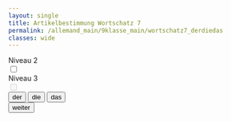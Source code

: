 ```yaml
---
layout: single
title: Artikelbestimmung Wortschatz 7
permalink: /allemand_main/9klasse_main/wortschatz7_derdiedas
classes: wide
---
```


<head>
  <meta charset="UTF-8">
  <meta name="viewport" content="width=device-width, initial-scale=1.0">
  <link rel="stylesheet" href="{{ site.baseurl }}/assets/css/style_flashcards_levels_derdiedas.css">
</head>

<div class="container">
  <div class="switch-container">
    <div>
      <div class="switch-label">Niveau 2</div>
      <label class="switch">
        <input type="checkbox" id="level-2-toggle">
        <span class="slider round"></span>
      </label>
    </div>
    <div>
      <div class="switch-label">Niveau 3</div>
      <label class="switch">
        <input type="checkbox" id="level-3-toggle" disabled>
        <span class="slider round"></span>
      </label>
    </div>
  </div>
  <div class="flashcard-container">
    <div class="flashcard">
      <div class="front" id="front-side"></div>
    </div>
    <div class="button-container">
      <button class="artikel-button" id="button-der" onclick="checkAnswer('der')">der</button>
      <button class="artikel-button" id="button-die" onclick="checkAnswer('die')">die</button>
      <button class="artikel-button" id="button-das" onclick="checkAnswer('das')">das</button>
    </div>
  </div>
  <button onclick="nextMember()">weiter</button>
</div>

<script>
const flashcardData = {{ site.data.wortschatz_9_7 | jsonify }};
const varBack = 'de';
const varArtikel = 'artikel_de';

let currentMemberIndex = Math.floor(Math.random() * flashcardData.length);
let selectedLevels = [1]; 

function initializeFlashcard() {
  updateFlashcard();
}

function updateFlashcard() {
  const filteredData = flashcardData.filter(item => selectedLevels.includes(item.level) && item.wortart === 'noun');
  const randomIndex = Math.floor(Math.random() * filteredData.length);
  const member = filteredData[randomIndex];
  document.getElementById('front-side').innerText = member[varBack];
  currentMemberIndex = randomIndex;

  resetButtons();
}

function resetButtons() {
  document.querySelectorAll('.artikel-button').forEach(button => {
    button.style.backgroundColor = '#007BFF';
    button.style.transform = 'scale(1)';
    button.style.opacity = '1';
    button.disabled = false;
  });
}

function checkAnswer(selectedArtikel) {
  const filteredData = flashcardData.filter(item => selectedLevels.includes(item.level) && item.wortart === 'noun');
  const member = filteredData[currentMemberIndex];
  const correctArtikel = member[varArtikel];

  document.querySelectorAll('.artikel-button').forEach(button => {
    button.disabled = true;
    if (button.innerText === selectedArtikel) {
      if (selectedArtikel === correctArtikel) {
        button.style.backgroundColor = 'green';
        button.style.transform = 'scale(1.1)';
      } else {
        button.style.backgroundColor = 'red';
        button.style.opacity = '0.6';
      }
    } else {
      button.style.opacity = '0.6';
      if (button.innerText === correctArtikel) {
        button.style.backgroundColor = 'green';
        button.style.transform = 'scale(1.1)';
      }
    }
  });
}

function getRandomMember() {
  const filteredData = flashcardData.filter(item => selectedLevels.includes(item.level) && item.wortart === 'noun');
  let randomIndex;
  do {
    randomIndex = Math.floor(Math.random() * filteredData.length);
  } while (randomIndex === currentMemberIndex);
  return randomIndex;
}

function nextMember() {
  currentMemberIndex = getRandomMember();
  updateFlashcard();
}

const level2Toggle = document.getElementById('level-2-toggle');
const level3Toggle = document.getElementById('level-3-toggle');

level2Toggle.addEventListener('change', function() {
  if (this.checked) {
    selectedLevels.push(2);
    level3Toggle.disabled = false;
  } else {
    selectedLevels = selectedLevels.filter(level => level !== 2 && level !== 3);
    level3Toggle.checked = false;
    level3Toggle.disabled = true;
  }
  updateFlashcard();
});

level3Toggle.addEventListener('change', function() {
  if (this.checked) {
    selectedLevels.push(3);
  } else {
    selectedLevels = selectedLevels.filter(level => level !== 3);
  }
  updateFlashcard();
});

document.addEventListener('DOMContentLoaded', initializeFlashcard);
</script>
